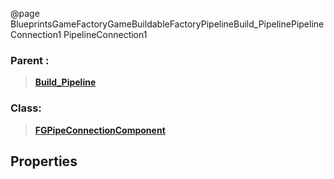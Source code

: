 @page BlueprintsGameFactoryGameBuildableFactoryPipelineBuild_PipelinePipelineConnection1 PipelineConnection1
### Parent :
<b><a href="_blueprints_game_factory_game_buildable_factory_pipeline_build__pipeline.html"><blockquote>Build_Pipeline</blockquote></a></b>
### Class:
<b><a href="_class_script_f_g_pipe_connection_component.html"><blockquote>FGPipeConnectionComponent</blockquote></a></b>
## Properties
